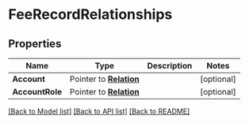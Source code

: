 # FeeRecordRelationships

## Properties
Name | Type | Description | Notes
------------ | ------------- | ------------- | -------------
**Account** | Pointer to [**Relation**](Relation.md) |  | [optional] 
**AccountRole** | Pointer to [**Relation**](Relation.md) |  | [optional] 

[[Back to Model list]](../README.md#documentation-for-models) [[Back to API list]](../README.md#documentation-for-api-endpoints) [[Back to README]](../README.md)


